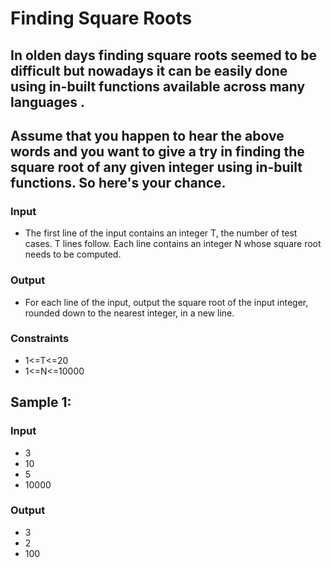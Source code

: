 # Finding Square Roots
## In olden days finding square roots seemed to be difficult but nowadays it can be easily done using in-built functions available across many languages .

## Assume that you happen to hear the above words and you want to give a try in finding the square root of any given integer using in-built functions. So here's your chance.

### Input
- The first line of the input contains an integer T, the number of test cases. T lines follow. Each line contains an integer N whose square root needs to be computed.

### Output
- For each line of the input, output the square root of the input integer, rounded down to the nearest integer, in a new line.

### Constraints
- 1<=T<=20
- 1<=N<=10000

## Sample 1:
### Input
- 3
- 10
- 5
- 10000
### Output
- 3
- 2
- 100